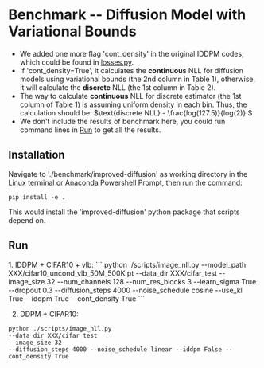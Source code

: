 # Benchmark -- Diffusion Model with Variational Bounds

- We added one more flag 'cont_density' in the original IDDPM codes, which could be found in 
[losses.py](https://github.com/kxh001/ITdiffusion/blob/main/benchmark/improved-diffusion/improved_diffusion/losses.py). 
- If 'cont_density=True', it calculates the **continuous** NLL for diffusion models using variational bounds (the 2nd column in Table 1),
otherwise, it will calculate the **discrete** NLL (the 1st column in Table 2). 
- The way to calculate **continuous** NLL for discrete estimator (the 1st column of Table 1) is assuming uniform density in each bin. Thus, the calculation should be:
$\text{discrete NLL} - \frac{log(127.5)}{log(2)} $
- We don't include the results of benchmark here, you could run command lines in [Run](#3) to get all the results. 

## Installation
Navigate to './benchmark/improved-diffusion' as working directory in the Linux terminal or Anaconda Powershell Prompt, then run the command:

```
pip install -e .
```

This would install the 'improved-diffusion' python package that scripts depend on. 

<h2 id='3'>Run</h3>
1. IDDPM + CIFAR10 + vlb:
```
python ./scripts/image_nll.py
--model_path XXX/cifar10_uncond_vlb_50M_500K.pt --data_dir XXX/cifar_test 
--image_size 32 --num_channels 128 --num_res_blocks 3 --learn_sigma True --dropout 0.3 
--diffusion_steps 4000 --noise_schedule cosine --use_kl True --iddpm True --cont_density True
```

2. DDPM + CIFAR10:
```
python ./scripts/image_nll.py 
--data_dir XXX/cifar_test
--image_size 32
--diffusion_steps 4000 --noise_schedule linear --iddpm False --cont_density True
```
